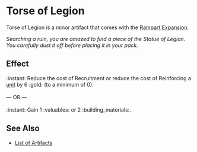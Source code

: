 # Torse of Legion

Torse of Legion is a minor artifact that comes with the [Rampart Expansion](../content.md).

*Searching a ruin, you are amazed to find a piece of the Statue of Legion. You carefully dust it off before placing it in your pack.*


## Effect

:instant: Reduce the cost of Recruitment or reduce the cost of Reinforcing a [unit](units.md) by 6 :gold: (to a minimum of 0).<br><br>— OR —<br><br>:instant: Gain 1 :valuables: or 2 :building_materials:.


## See Also

- [List of Artifacts](../artifacts.md)
